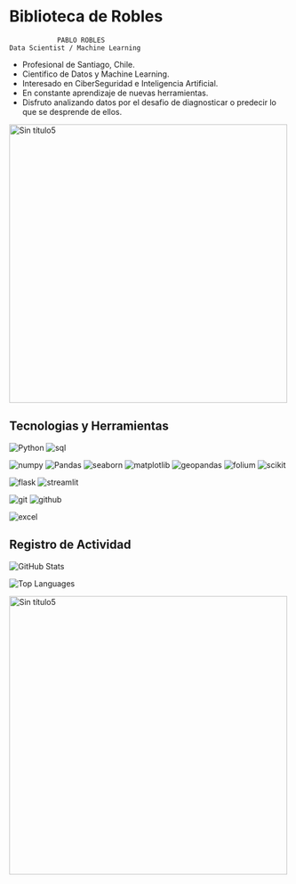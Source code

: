 # Biblioteca de Robles 
                PABLO ROBLES 
    Data Scientist / Machine Learning

* Profesional de Santiago, Chile.
* Cientifico de Datos y Machine Learning.
* Interesado en CiberSeguridad e Inteligencia Artificial.
* En constante aprendizaje de nuevas herramientas.
* Disfruto analizando datos por el desafio de diagnosticar o predecir lo que se desprende de ellos.



<img src="https://github.com/user-attachments/assets/c936e004-9616-4e28-905b-c70b3b809162" alt="Sin título5" width="500"/>



## Tecnologias y Herramientas

 ![Python](https://img.shields.io/badge/-Python-333333?style=flat&logo=Python)
  ![sql](https://img.shields.io/badge/-SQL-333333?style=flat&logo=postgresql)

  ![numpy](https://img.shields.io/badge/-Numpy-333333?style=flat&logo=numpy)
  ![Pandas](https://img.shields.io/badge/-Pandas-333333?style=flat&logo=pandas&logoColor=1572B6)
  ![seaborn](https://img.shields.io/badge/-Seaborn-333333?style=flat&logo=Seaborn)
  ![matplotlib](https://img.shields.io/badge/-Matplotlib-333333?style=flat&logo=matplotlib)
  ![geopandas](https://img.shields.io/badge/-Geopandas-333333?style=flat&logo=geopandas)
  ![folium](https://img.shields.io/badge/-Folium-333333?style=flat&logo=folium)
  ![scikit](https://img.shields.io/badge/-ScikitLearn-333333?style=flat&logo=scikit-learn)

  ![flask](https://img.shields.io/badge/-Flask-333333?style=flat&logo=flask)
  ![streamlit](https://img.shields.io/badge/-Streamlit-333333?style=flat&logo=streamlit)

  ![git](https://img.shields.io/badge/-Git-333333?style=flat&logo=git)
  ![github](https://img.shields.io/badge/-GitHub-333333?style=flat&logo=github)
  
  ![excel](https://img.shields.io/badge/-Excel-333333?style=flat&logo=excel) 
## Registro de Actividad

![GitHub Stats](https://github-readme-stats.vercel.app/api?username=PabloRoblesA&hide=stars,issues&theme=dark)

![Top Languages](https://github-readme-stats.vercel.app/api/top-langs?username=PabloRoblesA&layout=compact&langs_count=8&theme=dark)

<img src="https://github.com/user-attachments/assets/5ad71b33-89bb-45b4-9749-f460a713839c" alt="Sin título5" width="500"/>

